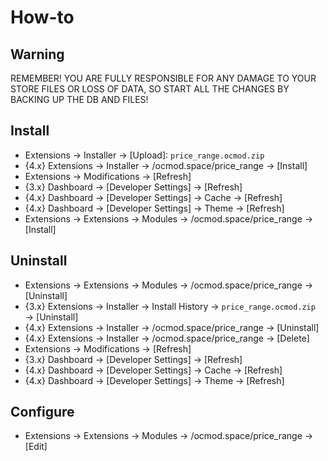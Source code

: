 # How-to

## Warning
REMEMBER! YOU ARE FULLY RESPONSIBLE FOR ANY DAMAGE TO YOUR STORE FILES OR LOSS OF DATA, SO START ALL THE CHANGES BY BACKING UP THE DB AND FILES!

## Install
* Extensions → Installer → [Upload]: `price_range.ocmod.zip`
* {4.x} Extensions → Installer → /ocmod.space/price_range → [Install]
* Extensions → Modifications → [Refresh]
* {3.x} Dashboard → [Developer Settings] → [Refresh]
* {4.x} Dashboard → [Developer Settings] → Cache → [Refresh]
* {4.x} Dashboard → [Developer Settings] → Theme → [Refresh]
* Extensions → Extensions → Modules → /ocmod.space/price_range → [Install]

## Uninstall
* Extensions → Extensions → Modules → /ocmod.space/price_range → [Uninstall]
* {3.x} Extensions → Installer → Install History → `price_range.ocmod.zip` → [Uninstall]
* {4.x} Extensions → Installer → /ocmod.space/price_range → [Uninstall]
* {4.x} Extensions → Installer → /ocmod.space/price_range → [Delete]
* Extensions → Modifications → [Refresh]
* {3.x} Dashboard → [Developer Settings] → [Refresh]
* {4.x} Dashboard → [Developer Settings] → Cache → [Refresh]
* {4.x} Dashboard → [Developer Settings] → Theme → [Refresh]

## Configure
* Extensions → Extensions → Modules → /ocmod.space/price_range → [Edit]
